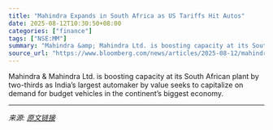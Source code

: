 ```yaml
---
title: "Mahindra Expands in South Africa as US Tariffs Hit Autos"
date: 2025-08-12T10:30:50+08:00
categories: ["finance"]
tags: ["NSE:MM"]
summary: "Mahindra &amp; Mahindra Ltd. is boosting capacity at its South African plant by two-thirds as India’s largest automaker by value seeks to capitalize on demand for budget vehicles in the continent’s bi"
source_url: "https://www.bloomberg.com/news/articles/2025-08-12/mahindra-boosts-south-africa-capacity-as-budget-car-demand-jumps"
---
```


Mahindra &amp; Mahindra Ltd. is boosting capacity at its South African plant by two-thirds as India’s largest automaker by value seeks to capitalize on demand for budget vehicles in the continent’s biggest economy.

---

*来源: [原文链接](https://www.bloomberg.com/news/articles/2025-08-12/mahindra-boosts-south-africa-capacity-as-budget-car-demand-jumps)*
